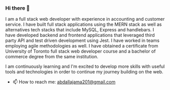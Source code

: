 ### Hi there 👋

<!--
**abdallajama201/abdallajama201** is a ✨ _special_ ✨ repository because its `README.md` (this file) appears on your GitHub profile.

Here are some ideas to get you started:

- 🔭 I’m currently working on ...
- 🌱 I’m currently learning ...
- 👯 I’m looking to collaborate on ...
- 🤔 I’m looking for help with ...
- 💬 Ask me about ...
 ...
- 😄 Pronouns: ...
- ⚡ Fun fact: ...
-->

I am a full stack web developer with experience in accounting and customer service. I have built full stack applications using the MERN stack as well as alternatives tech stacks that include MySQL, Express and handlebars. I have developed backend and frontend applications that leveraged third party API and test driven development using Jest. I have worked in teams employing agile methodologies as well. I have obtained a certificate from University of Toronto full stack web developer course and a bachelor of commerce degree from the same institution. 

I am continuously learning and I'm excited to develop more skills with useful tools and technologies in order to continue my journey building on the web.

- 📫 How to reach me: abdallajama201@gmail.com
